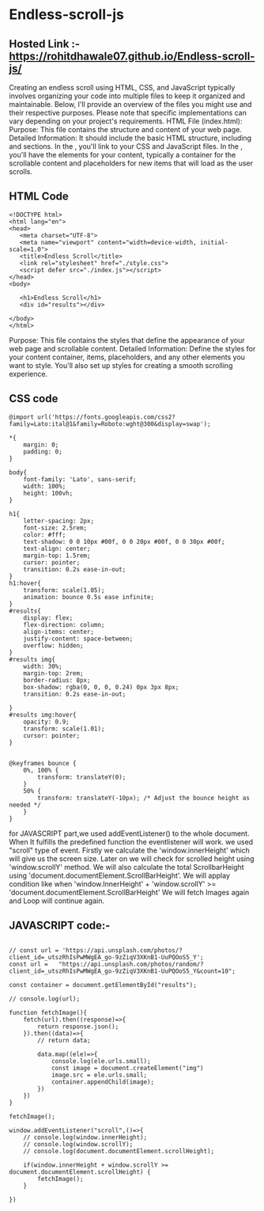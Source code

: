 # Endless-scroll-js
## Hosted Link :- https://rohitdhawale07.github.io/Endless-scroll-js/
Creating an endless scroll using HTML, CSS, and JavaScript typically involves organizing your code into multiple files to keep it organized and maintainable. 
Below, I'll provide an overview of the files you might use and their respective purposes.
Please note that specific implementations can vary depending on your project's requirements.
HTML File (index.html):
Purpose: This file contains the structure and content of your web page.
Detailed Information: It should include the basic HTML structure, including <head> and <body> sections. 
In the <head>, you'll link to your CSS and JavaScript files.
In the <body>, you'll have the elements for your content, typically a container for the scrollable content and placeholders for new items that will load as the user scrolls.
 ## HTML Code
 ```
<!DOCTYPE html>
<html lang="en">
<head>
    <meta charset="UTF-8">
    <meta name="viewport" content="width=device-width, initial-scale=1.0">
    <title>Endless Scroll</title>
    <link rel="stylesheet" href="./style.css">
    <script defer src="./index.js"></script>
</head>
<body>

    <h1>Endless Scroll</h1>
    <div id="results"></div>
    
</body>
</html>
```
Purpose: This file contains the styles that define the appearance of your web page and scrollable content.
Detailed Information: Define the styles for your content container, items, placeholders, and any other elements you want to style. 
You'll also set up styles for creating a smooth scrolling experience.
## CSS code
```
@import url('https://fonts.googleapis.com/css2?family=Lato:ital@1&family=Roboto:wght@300&display=swap');

*{
    margin: 0;
    padding: 0;
}

body{
    font-family: 'Lato', sans-serif;
    width: 100%;
    height: 100vh;
}
    
h1{
    letter-spacing: 2px;
    font-size: 2.5rem;
    color: #fff;
    text-shadow: 0 0 10px #00f, 0 0 20px #00f, 0 0 30px #00f;
    text-align: center;
    margin-top: 1.5rem;
    cursor: pointer;
    transition: 0.2s ease-in-out;
}
h1:hover{
    transform: scale(1.05);
    animation: bounce 0.5s ease infinite;
}
#results{
    display: flex;
    flex-direction: column;
    align-items: center;
    justify-content: space-between;    
    overflow: hidden;
}
#results img{
    width: 30%;
    margin-top: 2rem;
    border-radius: 8px;
    box-shadow: rgba(0, 0, 0, 0.24) 0px 3px 8px;
    transition: 0.2s ease-in-out;

}
#results img:hover{
    opacity: 0.9;
    transform: scale(1.01);
    cursor: pointer;
}


@keyframes bounce {
    0%, 100% {
        transform: translateY(0);
    }
    50% {
        transform: translateY(-10px); /* Adjust the bounce height as needed */
    }
}

```
for JAVASCRIPT part,we used addEventListener() to the whole document.
When It fulfills the predefined function the eventlistener will work.
we used "scroll" type of event.
Firstly we calculate the 'window.innerHeight' which will give us the screen size. Later on
we will check for scrolled height using 'window.scrollY' method.
We will also calculate the total ScrollbarHeight using 'document.documentElement.ScrollBarHeight'.
We will applay condition like when 'window.InnerHeight' + 'window.scrollY' >= 'document.documentElement.ScrollBarHeight' 
We will fetch Images again and Loop will continue again.

## JAVASCRIPT code:-
```

// const url = 'https://api.unsplash.com/photos/?client_id=_utszRhIsPwMWgEA_go-9zZiqV3XKnB1-UuPQOoS5_Y';
const url =   "https://api.unsplash.com/photos/random/?client_id=_utszRhIsPwMWgEA_go-9zZiqV3XKnB1-UuPQOoS5_Y&count=10";

const container = document.getElementById("results");

// console.log(url);

function fetchImage(){
    fetch(url).then((response)=>{
        return response.json();
    }).then((data)=>{
        // return data;
    
        data.map((ele)=>{
            console.log(ele.urls.small);
            const image = document.createElement("img")
            image.src = ele.urls.small;
            container.appendChild(image);
        })
    })
}

fetchImage();

window.addEventListener("scroll",()=>{
    // console.log(window.innerHeight);
    // console.log(window.scrollY);
    // console.log(document.documentElement.scrollHeight);

    if(window.innerHeight + window.scrollY >= document.documentElement.scrollHeight) {
        fetchImage();
    }

})
```
